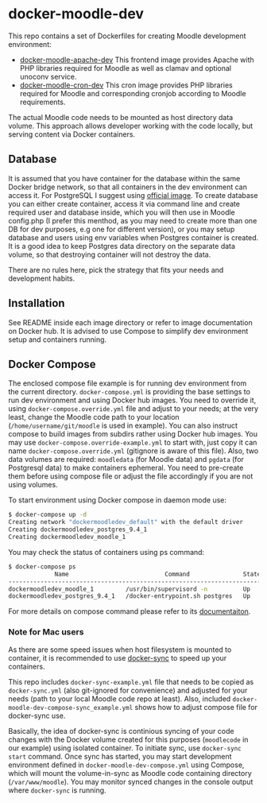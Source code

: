 docker-moodle-dev
=============

This repo contains a set of Dockerfiles for creating Moodle development
environment:

* [docker-moodle-apache-dev](https://github.com/lucisgit/docker-moodle-dev/tree/master/apache) This frontend image provides Apache with PHP libraries required for Moodle as well as clamav and optional unoconv service.
* [docker-moodle-cron-dev](https://github.com/lucisgit/docker-moodle-dev/tree/master/cron) This cron image provides PHP libraries required for Moodle and corresponding cronjob according to Moodle requirements.

The actual Moodle code needs to be mounted as host directory data volume. This
approach allows developer working with the code locally, but serving content
via Docker containers.

## Database

It is assumed that you have container for the database within the same
Docker bridge network, so that all containers in the dev environment can
access it. For PostgreSQL I suggest using [official
image](https://hub.docker.com/_/postgres/). To create database you can either create
container, access it via command line and create required user and database
inside, which you will then use in Moodle config.php (I prefer this
menthod, as you may need to create more than one DB for dev purposes, e.g
one for different version), or you may setup database and users using env
variables when Postgres container is created. It is a good idea to keep
Postgres data directory on the separate data volume, so that destroying
container will not destroy the data.

There are no rules here, pick the strategy that fits your needs and
development habits.

## Installation

See README inside each image directory or refer to image documentation on
Docker hub. It is advised to use Compose to simplify dev environment setup
and containers running.

## Docker Compose

The enclosed compose file example is for running dev environment from the
current directory. `docker-compose.yml` is providing the base settings to
run dev environment and using Docker hub images. You need to override it,
using `docker-compose.override.yml` file and adjust to your needs; at the
very least, change the Moodle code path to your location
(`/home/username/git/moodle` is used in example). You can also instruct
compose to build images from subdirs rather using Docker hub images. You
may use `docker-compose.override-example.yml` to start with, just copy it
can name `docker-compose.override.yml` (gitignore is aware of this file).
Also, two data volumes are required: `moodledata` (for Moodle data) and
`pgdata` (for Postgresql data) to make containers ephemeral. You need to
pre-create them before using compose file or adjust the file accordingly if
you are not using volumes.

To start environment using Docker compose in daemon mode use:
```bash
$ docker-compose up -d
Creating network "dockermoodledev_default" with the default driver
Creating dockermoodledev_postgres_9.4_1
Creating dockermoodledev_moodle_1
```

You may check the status of containers using ps command:
```bash
$ docker-compose ps
             Name                           Command               State              Ports             
------------------------------------------------------------------------------------------------------
dockermoodledev_moodle_1         /usr/bin/supervisord -n          Up      0.0.0.0:443->443/tcp, 80/tcp 
dockermoodledev_postgres_9.4_1   /docker-entrypoint.sh postgres   Up      0.0.0.0:5432->5432/tcp
```

For more details on compose command please refer to its [documentaiton](https://docs.docker.com/compose/gettingstarted/).

### Note for Mac users

As there are some speed issues when host filesystem is mounted to
container, it is recommended to use
[docker-sync](https://github.com/EugenMayer/docker-sync) to speed up your
containers.

This repo includes `docker-sync-example.yml` file that needs to
be copied as `docker-sync.yml` (also git-ignored for convenience) and
adjusted for your needs (path to your local Moodle code repo at least).
Also, included `docker-moodle-dev-compose-sync_example.yml` shows how to adjust
compose file for docker-sync use.

Basically, the idea of docker-sync is continious syncing of your code changes
with the Docker volume created for this purposes (`moodlecode` in our example)
using isolated container. To initiate sync, use `docker-sync start` command. Once
sync has started, you may start development environment defined in
`docker-moodle-dev-compose.yml` using Compose, which will mount the volume-in-sync as Moodle
code containing directory (`/var/www/moodle`). You may monitor synced changes
in the console output where `docker-sync` is running.

